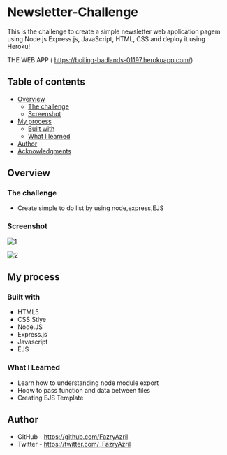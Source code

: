 # Newsletter-Challenge

This is the challenge to create a simple newsletter web application pagem using Node.js Express.js, JavaScript, HTML, CSS and deploy it using Heroku!

THE WEB APP ( https://boiling-badlands-01197.herokuapp.com/)


## Table of contents

- [Overview](#overview)
  - [The challenge](#the-challenge)
  - [Screenshot](#screenshot)
- [My process](#my-process)
  - [Built with](#built-with)
  - [What I learned](#what-i-learned)
- [Author](#author)
- [Acknowledgments](#acknowledgments)

## Overview

### The challenge

- Create simple to do list by using node,express,EJS

### Screenshot

![1](https://user-images.githubusercontent.com/105218118/184296387-05e37730-9b54-4791-ae61-8b4395128fdb.PNG)

![2](https://user-images.githubusercontent.com/105218118/184296391-230baee8-0108-43ff-b8cf-3f83c4adea84.PNG)

## My process

### Built with

- HTML5
- CSS Stlye
- Node.JS
- Express.js
- Javascript
- EJS



### What I Learned

- Learn how to understanding node module export
- Hoqw to pass function and data between files
- Creating EJS Template

## Author

- GitHub - https://github.com/FazryAzril
- Twitter - https://twitter.com/_FazryAzril
